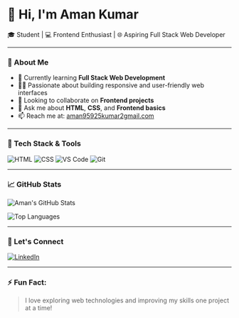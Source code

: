 # 👋 Hi, I'm Aman Kumar

🎓 Student | 💻 Frontend Enthusiast | 🌐 Aspiring Full Stack Web Developer

---

### 📌 About Me

- 🌱 Currently learning **Full Stack Web Development**
- 👨‍💻 Passionate about building responsive and user-friendly web interfaces
- 👯 Looking to collaborate on **Frontend projects**
- 💬 Ask me about **HTML**, **CSS**, and **Frontend basics**
- 📫 Reach me at: [aman95925kumar2gmail.com](mailto:aman95925kumar2gmail.com)

---

### 🧰 Tech Stack & Tools

![HTML](https://img.shields.io/badge/HTML5-E34F26?style=for-the-badge&logo=html5&logoColor=white)
![CSS](https://img.shields.io/badge/CSS3-1572B6?style=for-the-badge&logo=css3&logoColor=white)
![VS Code](https://img.shields.io/badge/VS%20Code-007ACC?style=for-the-badge&logo=visual-studio-code&logoColor=white)
![Git](https://img.shields.io/badge/Git-F05032?style=for-the-badge&logo=git&logoColor=white)

---

### 📈 GitHub Stats

![Aman's GitHub Stats](https://github-readme-stats.vercel.app/api?username=your-username&show_icons=true&theme=radical)

![Top Languages](https://github-readme-stats.vercel.app/api/top-langs/?username=your-username&layout=compact&theme=radical)

---

### 🔗 Let's Connect

[![LinkedIn](https://img.shields.io/badge/LinkedIn-blue?style=for-the-badge&logo=linkedin&logoColor=white)](https://www.linkedin.com/in/aman-kumar-0b16a4223/)

---

### ⚡ Fun Fact:
> I love exploring web technologies and improving my skills one project at a time!

